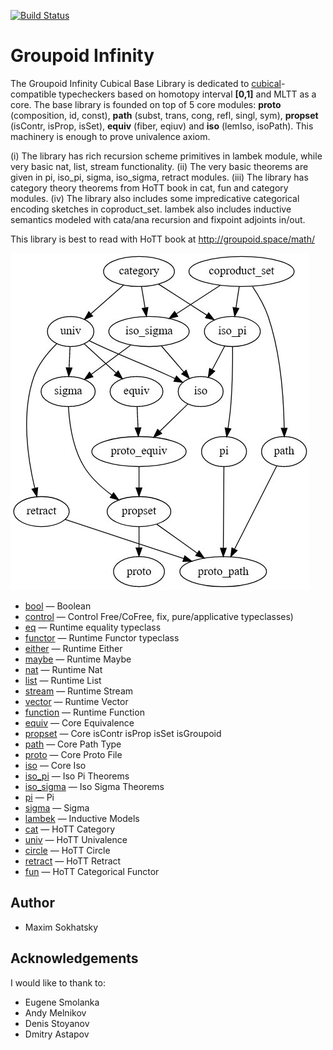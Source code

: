 [![Build Status](https://travis-ci.org/groupoid/cubical.svg?branch=master)](https://travis-ci.org/groupoid/cubical)

Groupoid Infinity
=================

The Groupoid Infinity Cubical Base Library is dedicated to [cubical](https://github.com/mortberg/cubicaltt)-compatible
typecheckers based on homotopy interval <b>[0,1]</b> and MLTT as a core. The base library is founded
on top of 5 core modules: <b>proto</b> (composition, id, const), <b>path</b> (subst, trans, cong, refl, singl, sym),
<b>propset</b> (isContr, isProp, isSet), <b>equiv</b> (fiber, eqiuv) and <b>iso</b> (lemIso, isoPath).
This machinery is enough to prove univalence axiom.

(i) The library has rich recursion scheme primitives in lambek module, while very basic nat, list, stream
functionality. (ii) The very basic theorems are given in pi, iso_pi, sigma, iso_sigma, retract modules.
(iii) The library has category theory theorems from HoTT book in cat, fun and category modules.
(iv) The library also includes some impredicative categorical encoding sketches in coproduct_set.
lambek also includes inductive semantics modeled with cata/ana recursion and fixpoint adjoints in/out.

This library is best to read with HoTT book at http://groupoid.space/math/

![depgr](https://github.com/groupoid/cubical/blob/master/doc/img/base.png?raw=true)

* [bool](http://groupoid.space/math/#bool) — Boolean
* [control](http://groupoid.space/math/#control) — Control Free/CoFree, fix, pure/applicative typeclasses)
* [eq](http://groupoid.space/math/#eq) — Runtime equality typeclass
* [functor](http://groupoid.space/math/#functor) — Runtime Functor typeclass
* [either](http://groupoid.space/math/#either) — Runtime Either
* [maybe](http://groupoid.space/math/#either) — Runtime Maybe
* [nat](http://groupoid.space/math/#nat) — Runtime Nat
* [list](http://groupoid.space/math/#list) — Runtime List
* [stream](http://groupoid.space/math/#stream) — Runtime Stream
* [vector](http://groupoid.space/math/#vector) — Runtime Vector
* [function](http://groupoid.space/math/#function) — Runtime Function
* [equiv](http://groupoid.space/math/#equiv) — Core Equivalence
* [propset](http://groupoid.space/math/#propset) — Core isContr isProp isSet isGroupoid
* [path](http://groupoid.space/math/#path) — Core Path Type
* [proto](http://groupoid.space/math/#proto) — Core Proto File
* [iso](http://groupoid.space/math/iso) — Core Iso
* [iso_pi](http://groupoid.space/math/iso.pi) — Iso Pi Theorems
* [iso_sigma](http://groupoid.space/math/iso.sigma) — Iso Sigma Theorems
* [pi](http://groupoid.space/math/#pi) — Pi
* [sigma](http://groupoid.space/math/#pi) — Sigma
* [lambek](http://groupoid.space/math/iso.sigma) — Inductive Models
* [cat](http://groupoid.space/math/#cat) — HoTT Category
* [univ](http://groupoid.space/math/univ) — HoTT Univalence
* [circle](http://groupoid.space/math/#circle) — HoTT Circle
* [retract](http://groupoid.space/math/#retract) — HoTT Retract
* [fun](http://groupoid.space/math/#fun) — HoTT Categorical Functor

Author
------

* Maxim Sokhatsky

Acknowledgements
----------------

I would like to thank to:

* Eugene Smolanka
* Andy Melnikov
* Denis Stoyanov
* Dmitry Astapov
